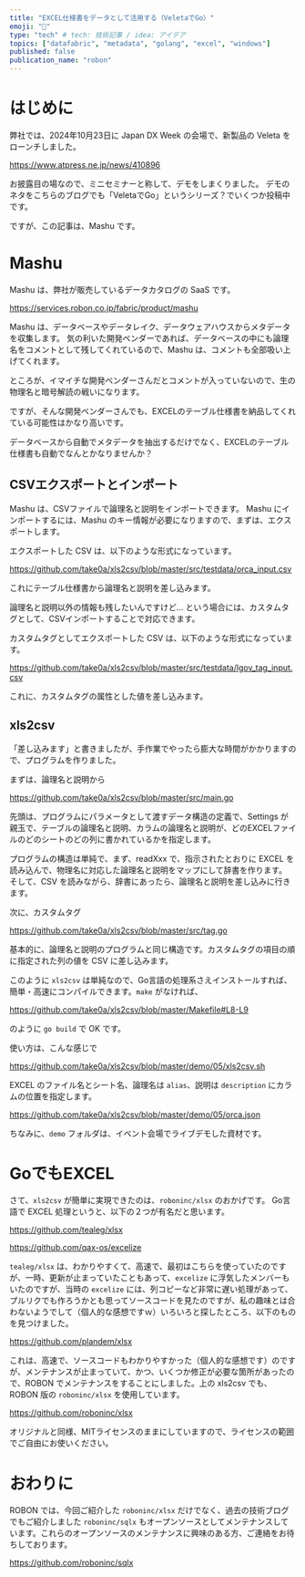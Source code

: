 ```yaml
---
title: "EXCEL仕様書をデータとして活用する（VeletaでGo）"
emoji: "🐓"
type: "tech" # tech: 技術記事 / idea: アイデア
topics: ["datafabric", "metadata", "golang", "excel", "windows"]
published: false
publication_name: "robon"
---
```


# はじめに

弊社では、2024年10月23日に Japan DX Week の会場で、新製品の Veleta をローンチしました。

https://www.atpress.ne.jp/news/410896

お披露目の場なので、ミニセミナーと称して、デモをしまくりました。
デモのネタをこちらのブログでも「VeletaでGo」というシリーズ？でいくつか投稿中です。

ですが、この記事は、Mashu です。

# Mashu

Mashu は、弊社が販売しているデータカタログの SaaS です。

https://services.robon.co.jp/fabric/product/mashu

Mashu は、データベースやデータレイク、データウェアハウスからメタデータを収集します。
気の利いた開発ベンダーであれば、データベースの中にも論理名をコメントとして残してくれているので、Mashu は、コメントも全部吸い上げてくれます。

ところが、イマイチな開発ベンダーさんだとコメントが入っていないので、生の物理名と暗号解読の戦いになります。

ですが、そんな開発ベンダーさんでも、EXCELのテーブル仕様書を納品してくれている可能性はかなり高いです。

データベースから自動でメタデータを抽出するだけでなく、EXCELのテーブル仕様書も自動でなんとかなりませんか？

## CSVエクスポートとインポート

Mashu は、CSVファイルで論理名と説明をインポートできます。
Mashu にインポートするには、Mashu のキー情報が必要になりますので、まずは、エクスポートします。

エクスポートした CSV は、以下のような形式になっています。

https://github.com/take0a/xls2csv/blob/master/src/testdata/orca_input.csv

これにテーブル仕様書から論理名と説明を差し込みます。

論理名と説明以外の情報も残したいんですけど…
という場合には、カスタムタグとして、CSVインポートすることで対応できます。

カスタムタグとしてエクスポートした CSV は、以下のような形式になっています。

https://github.com/take0a/xls2csv/blob/master/src/testdata/lgov_tag_input.csv

これに、カスタムタグの属性とした値を差し込みます。

## xls2csv

「差し込みます」と書きましたが、手作業でやったら膨大な時間がかかりますので、プログラムを作りました。

まずは、論理名と説明から

https://github.com/take0a/xls2csv/blob/master/src/main.go

先頭は、プログラムにパラメータとして渡すデータ構造の定義で、Settings が親玉で、テーブルの論理名と説明、カラムの論理名と説明が、どのEXCELファイルのどのシートのどの列に書かれているかを指定します。

プログラムの構造は単純で、まず、readXxx で、指示されたとおりに EXCEL を読み込んで、物理名に対応した論理名と説明をマップにして辞書を作ります。
そして、CSV を読みながら、辞書にあったら、論理名と説明を差し込みに行きます。

次に、カスタムタグ

https://github.com/take0a/xls2csv/blob/master/src/tag.go

基本的に、論理名と説明のプログラムと同じ構造です。カスタムタグの項目の順に指定された列の値を CSV に差し込みます。

このように `xls2csv` は単純なので、Go言語の処理系さえインストールすれば、簡単・高速にコンパイルできます。`make` がなければ、

https://github.com/take0a/xls2csv/blob/master/Makefile#L8-L9

のように `go build` で OK です。

使い方は、こんな感じで

https://github.com/take0a/xls2csv/blob/master/demo/05/xls2csv.sh

EXCEL のファイル名とシート名、論理名は `alias`、説明は `description` にカラムの位置を指定します。

https://github.com/take0a/xls2csv/blob/master/demo/05/orca.json

ちなみに、`demo` フォルダは、イベント会場でライブデモした資材です。

# GoでもEXCEL

さて、`xls2csv` が簡単に実現できたのは、`roboninc/xlsx` のおかげです。
Go言語で EXCEL 処理というと、以下の２つが有名だと思います。

https://github.com/tealeg/xlsx

https://github.com/qax-os/excelize

`tealeg/xlsx` は、わかりやすくて、高速で、最初はこちらを使っていたのですが、一時、更新が止まっていたこともあって、`excelize` に浮気したメンバーもいたのですが、当時の `excelize` には、列コピーなど非常に遅い処理があって、プルリクでも作ろうかとも思ってソースコードを見たのですが、私の趣味とは合わないようでして（個人的な感想ですｗ）いろいろと探したところ、以下のものを見つけました。

https://github.com/plandem/xlsx

これは、高速で、ソースコードもわかりやすかった（個人的な感想です）のですが、メンテナンスが止まっていて、かつ、いくつか修正が必要な箇所があったので、ROBON でメンテナンスをすることにしました。上の xls2csv でも、ROBON 版の `roboninc/xlsx` を使用しています。

https://github.com/roboninc/xlsx

オリジナルと同様、MITライセンスのままにしていますので、ライセンスの範囲でご自由にお使いください。

# おわりに

ROBON では、今回ご紹介した `roboninc/xlsx` だけでなく、過去の技術ブログでもご紹介しました `roboninc/sqlx` もオープンソースとしてメンテナンスしています。これらのオープンソースのメンテナンスに興味のある方、ご連絡をお待ちしております。

https://github.com/roboninc/sqlx
